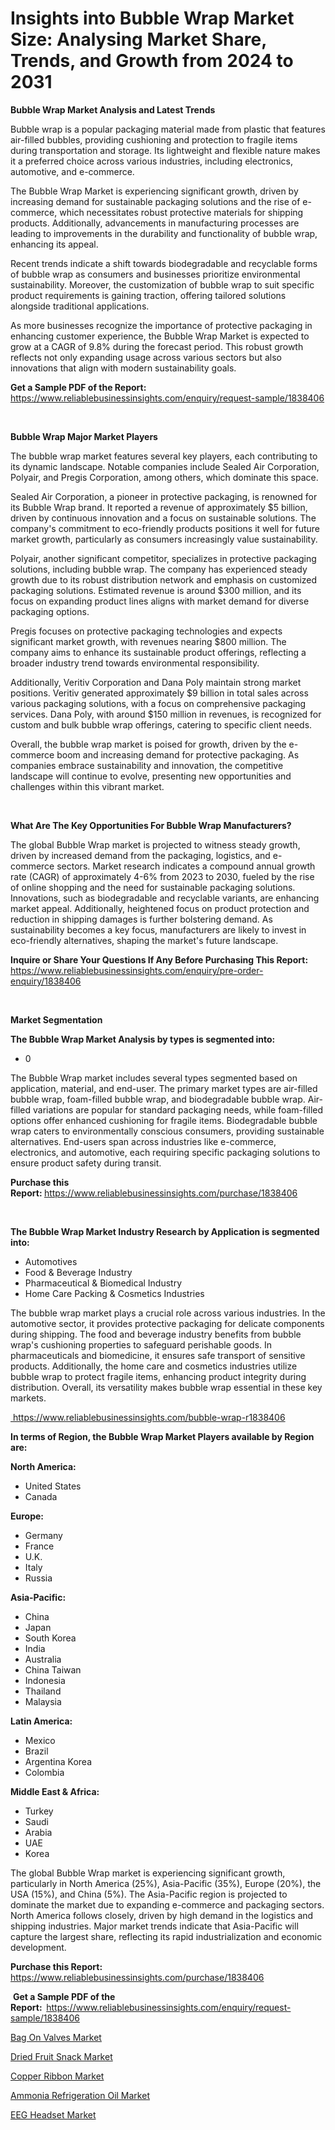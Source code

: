 <p><h1>Insights into Bubble Wrap Market Size: Analysing Market Share, Trends, and Growth from 2024 to 2031</h1></p><p><strong>Bubble Wrap Market Analysis and Latest Trends</strong></p>
<p><p>Bubble wrap is a popular packaging material made from plastic that features air-filled bubbles, providing cushioning and protection to fragile items during transportation and storage. Its lightweight and flexible nature makes it a preferred choice across various industries, including electronics, automotive, and e-commerce.</p><p>The Bubble Wrap Market is experiencing significant growth, driven by increasing demand for sustainable packaging solutions and the rise of e-commerce, which necessitates robust protective materials for shipping products. Additionally, advancements in manufacturing processes are leading to improvements in the durability and functionality of bubble wrap, enhancing its appeal. </p><p>Recent trends indicate a shift towards biodegradable and recyclable forms of bubble wrap as consumers and businesses prioritize environmental sustainability. Moreover, the customization of bubble wrap to suit specific product requirements is gaining traction, offering tailored solutions alongside traditional applications. </p><p>As more businesses recognize the importance of protective packaging in enhancing customer experience, the Bubble Wrap Market is expected to grow at a CAGR of 9.8% during the forecast period. This robust growth reflects not only expanding usage across various sectors but also innovations that align with modern sustainability goals.</p></p>
<p><strong>Get a Sample PDF of the Report:&nbsp;</strong> <a href="https://www.reliablebusinessinsights.com/enquiry/request-sample/1838406?utm_campaign=97&utm_medium=2&utm_source=Github&utm_content=ia&utm_term=11112024&utm_id=bubble-wrap">https://www.reliablebusinessinsights.com/enquiry/request-sample/1838406</a></p>
<p>&nbsp;</p>
<p><strong>Bubble Wrap Major Market Players</strong></p>
<p><p>The bubble wrap market features several key players, each contributing to its dynamic landscape. Notable companies include Sealed Air Corporation, Polyair, and Pregis Corporation, among others, which dominate this space.</p><p>Sealed Air Corporation, a pioneer in protective packaging, is renowned for its Bubble Wrap brand. It reported a revenue of approximately $5 billion, driven by continuous innovation and a focus on sustainable solutions. The company's commitment to eco-friendly products positions it well for future market growth, particularly as consumers increasingly value sustainability.</p><p>Polyair, another significant competitor, specializes in protective packaging solutions, including bubble wrap. The company has experienced steady growth due to its robust distribution network and emphasis on customized packaging solutions. Estimated revenue is around $300 million, and its focus on expanding product lines aligns with market demand for diverse packaging options.</p><p>Pregis focuses on protective packaging technologies and expects significant market growth, with revenues nearing $800 million. The company aims to enhance its sustainable product offerings, reflecting a broader industry trend towards environmental responsibility.</p><p>Additionally, Veritiv Corporation and Dana Poly maintain strong market positions. Veritiv generated approximately $9 billion in total sales across various packaging solutions, with a focus on comprehensive packaging services. Dana Poly, with around $150 million in revenues, is recognized for custom and bulk bubble wrap offerings, catering to specific client needs.</p><p>Overall, the bubble wrap market is poised for growth, driven by the e-commerce boom and increasing demand for protective packaging. As companies embrace sustainability and innovation, the competitive landscape will continue to evolve, presenting new opportunities and challenges within this vibrant market.</p></p>
<p>&nbsp;</p>
<p><strong>What Are The Key Opportunities For Bubble Wrap Manufacturers?</strong></p>
<p><p>The global Bubble Wrap market is projected to witness steady growth, driven by increased demand from the packaging, logistics, and e-commerce sectors. Market research indicates a compound annual growth rate (CAGR) of approximately 4-6% from 2023 to 2030, fueled by the rise of online shopping and the need for sustainable packaging solutions. Innovations, such as biodegradable and recyclable variants, are enhancing market appeal. Additionally, heightened focus on product protection and reduction in shipping damages is further bolstering demand. As sustainability becomes a key focus, manufacturers are likely to invest in eco-friendly alternatives, shaping the market's future landscape.</p></p>
<p><strong>Inquire or Share Your Questions If Any Before Purchasing This Report:</strong> <a href="https://www.reliablebusinessinsights.com/enquiry/pre-order-enquiry/1838406?utm_campaign=97&utm_medium=2&utm_source=Github&utm_content=ia&utm_term=11112024&utm_id=bubble-wrap">https://www.reliablebusinessinsights.com/enquiry/pre-order-enquiry/1838406</a></p>
<p>&nbsp;</p>
<p><strong>Market Segmentation</strong></p>
<p><strong>The Bubble Wrap Market Analysis by types is segmented into:</strong></p>
<p><ul><li>0</li></ul></p>
<p><p>The Bubble Wrap market includes several types segmented based on application, material, and end-user. The primary market types are air-filled bubble wrap, foam-filled bubble wrap, and biodegradable bubble wrap. Air-filled variations are popular for standard packaging needs, while foam-filled options offer enhanced cushioning for fragile items. Biodegradable bubble wrap caters to environmentally conscious consumers, providing sustainable alternatives. End-users span across industries like e-commerce, electronics, and automotive, each requiring specific packaging solutions to ensure product safety during transit.</p></p>
<p><strong>Purchase this Report:&nbsp;</strong><a href="https://www.reliablebusinessinsights.com/purchase/1838406?utm_campaign=97&utm_medium=2&utm_source=Github&utm_content=ia&utm_term=11112024&utm_id=bubble-wrap">https://www.reliablebusinessinsights.com/purchase/1838406</a></p>
<p>&nbsp;</p>
<p><strong>The Bubble Wrap Market Industry Research by Application is segmented into:</strong></p>
<p><ul><li>Automotives</li><li>Food & Beverage Industry</li><li>Pharmaceutical & Biomedical Industry</li><li>Home Care Packing & Cosmetics Industries</li></ul></p>
<p><p>The bubble wrap market plays a crucial role across various industries. In the automotive sector, it provides protective packaging for delicate components during shipping. The food and beverage industry benefits from bubble wrap's cushioning properties to safeguard perishable goods. In pharmaceuticals and biomedicine, it ensures safe transport of sensitive products. Additionally, the home care and cosmetics industries utilize bubble wrap to protect fragile items, enhancing product integrity during distribution. Overall, its versatility makes bubble wrap essential in these key markets.</p></p>
<p><a href="https://www.reliablebusinessinsights.com/bubble-wrap-r1838406?utm_campaign=97&utm_medium=2&utm_source=Github&utm_content=ia&utm_term=11112024&utm_id=bubble-wrap">&nbsp;https://www.reliablebusinessinsights.com/bubble-wrap-r1838406</a></p>
<p><strong>In terms of Region, the Bubble Wrap Market Players available by Region are:</strong></p>
<p>
    <p> <strong> North America: </strong>
        <ul>
            <li>United States</li>
            <li>Canada</li>
        </ul>
        </p> 
    <p> <strong> Europe: </strong>
        <ul>
            <li>Germany</li>
            <li>France</li>
            <li>U.K.</li>
            <li>Italy</li>
            <li>Russia</li>
        </ul>
        </p> 
    <p> <strong> Asia-Pacific: </strong>
        <ul>
            <li>China</li>
            <li>Japan</li>
            <li>South Korea</li>
            <li>India</li>
            <li>Australia</li>
            <li>China Taiwan</li>
            <li>Indonesia</li>
            <li>Thailand</li>
            <li>Malaysia</li>
        </ul>
        </p> 
    <p> <strong> Latin America: </strong>
        <ul>
            <li>Mexico</li>
            <li>Brazil</li>
            <li>Argentina Korea</li>
            <li>Colombia</li>
        </ul>
        </p> 
    <p> <strong> Middle East & Africa: </strong>
        <ul>
            <li>Turkey</li>
            <li>Saudi</li>
            <li>Arabia</li>
            <li>UAE</li>
            <li>Korea</li>
        </ul>
    </p>
    </p>
<p><p>The global Bubble Wrap market is experiencing significant growth, particularly in North America (25%), Asia-Pacific (35%), Europe (20%), the USA (15%), and China (5%). The Asia-Pacific region is projected to dominate the market due to expanding e-commerce and packaging sectors. North America follows closely, driven by high demand in the logistics and shipping industries. Major market trends indicate that Asia-Pacific will capture the largest share, reflecting its rapid industrialization and economic development.</p></p>
<p><strong>Purchase this Report: </strong><a href="https://www.reliablebusinessinsights.com/purchase/1838406?utm_campaign=97&utm_medium=2&utm_source=Github&utm_content=ia&utm_term=11112024&utm_id=bubble-wrap">https://www.reliablebusinessinsights.com/purchase/1838406</a></p>
<p>&nbsp;<strong>Get a Sample PDF of the Report:&nbsp;&nbsp;</strong><a href="https://www.reliablebusinessinsights.com/enquiry/request-sample/1838406?utm_campaign=97&utm_medium=2&utm_source=Github&utm_content=ia&utm_term=11112024&utm_id=bubble-wrap">https://www.reliablebusinessinsights.com/enquiry/request-sample/1838406</a></p>
<p><strong></strong></p>
<p><p><a href="https://www.linkedin.com/pulse/bag-valves-market-outlook-share-analysis-growth-trends-forecasts-akyke?utm_campaign=97&utm_medium=2&utm_source=Github&utm_content=ia&utm_term=11112024&utm_id=bubble-wrap">Bag On Valves Market</a></p><p><a href="https://www.linkedin.com/pulse/global-dried-fruit-snack-market-landscape-future-trends-strategic-eppte?utm_campaign=97&utm_medium=2&utm_source=Github&utm_content=ia&utm_term=11112024&utm_id=bubble-wrap">Dried Fruit Snack Market</a></p><p><a href="https://github.com/hegwervaemeruk/Market-Research-Report-List-1/blob/main/copper-ribbon-market.md?utm_campaign=97&utm_medium=2&utm_source=Github&utm_content=ia&utm_term=11112024&utm_id=bubble-wrap">Copper Ribbon Market</a></p><p><a href="https://github.com/ibbiechinotit/Market-Research-Report-List-1/blob/main/ammonia-refrigeration-oil-market.md?utm_campaign=97&utm_medium=2&utm_source=Github&utm_content=ia&utm_term=11112024&utm_id=bubble-wrap">Ammonia Refrigeration Oil Market</a></p><p><a href="https://issuu.com/reportprime-2/docs/eeg-headset-market-size-2030.pptx_d49eb3580b6d60?utm_campaign=97&utm_medium=2&utm_source=Github&utm_content=ia&utm_term=11112024&utm_id=bubble-wrap">EEG Headset Market</a></p></p>